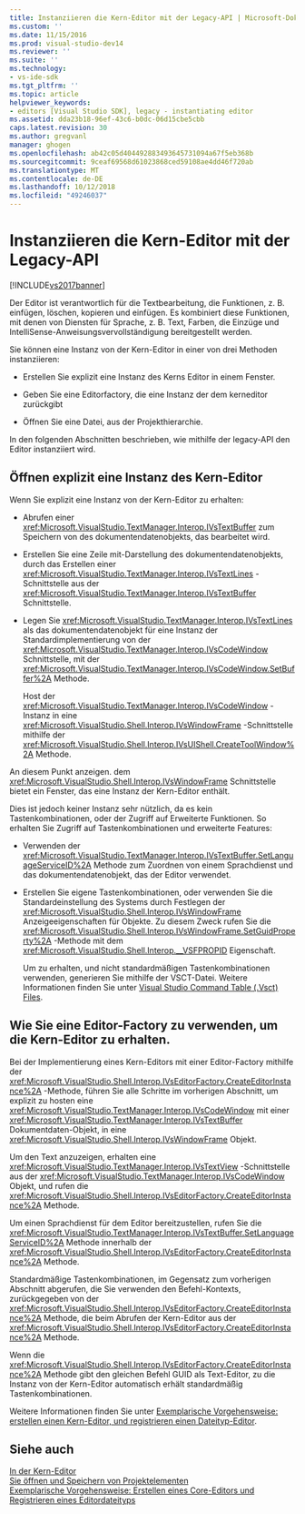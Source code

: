 ```yaml
---
title: Instanziieren die Kern-Editor mit der Legacy-API | Microsoft-Dokumentation
ms.custom: ''
ms.date: 11/15/2016
ms.prod: visual-studio-dev14
ms.reviewer: ''
ms.suite: ''
ms.technology:
- vs-ide-sdk
ms.tgt_pltfrm: ''
ms.topic: article
helpviewer_keywords:
- editors [Visual Studio SDK], legacy - instantiating editor
ms.assetid: dda23b18-96ef-43c6-b0dc-06d15cbe5cbb
caps.latest.revision: 30
ms.author: gregvanl
manager: ghogen
ms.openlocfilehash: ab42c05d404492883493645731094a67f5eb368b
ms.sourcegitcommit: 9ceaf69568d61023868ced59108ae4dd46f720ab
ms.translationtype: MT
ms.contentlocale: de-DE
ms.lasthandoff: 10/12/2018
ms.locfileid: "49246037"
---
```

# <a name="instantiating-the-core-editor-by-using-the-legacy-api"></a>Instanziieren die Kern-Editor mit der Legacy-API
[!INCLUDE[vs2017banner](../includes/vs2017banner.md)]

Der Editor ist verantwortlich für die Textbearbeitung, die Funktionen, z. B. einfügen, löschen, kopieren und einfügen. Es kombiniert diese Funktionen, mit denen von Diensten für Sprache, z. B. Text, Farben, die Einzüge und IntelliSense-Anweisungsvervollständigung bereitgestellt werden.  
  
 Sie können eine Instanz von der Kern-Editor in einer von drei Methoden instanziieren:  
  
-   Erstellen Sie explizit eine Instanz des Kerns Editor in einem Fenster.  
  
-   Geben Sie eine Editorfactory, die eine Instanz der dem kerneditor zurückgibt  
  
-   Öffnen Sie eine Datei, aus der Projekthierarchie.  
  
 In den folgenden Abschnitten beschrieben, wie mithilfe der legacy-API den Editor instanziiert wird.  
  
## <a name="explicitly-opening-a-core-editor-instance"></a>Öffnen explizit eine Instanz des Kern-Editor  
 Wenn Sie explizit eine Instanz von der Kern-Editor zu erhalten:  
  
-   Abrufen einer <xref:Microsoft.VisualStudio.TextManager.Interop.IVsTextBuffer> zum Speichern von des dokumentendatenobjekts, das bearbeitet wird.  
  
-   Erstellen Sie eine Zeile mit-Darstellung des dokumentendatenobjekts, durch das Erstellen einer <xref:Microsoft.VisualStudio.TextManager.Interop.IVsTextLines> -Schnittstelle aus der <xref:Microsoft.VisualStudio.TextManager.Interop.IVsTextBuffer> Schnittstelle.  
  
-   Legen Sie <xref:Microsoft.VisualStudio.TextManager.Interop.IVsTextLines> als das dokumentendatenobjekt für eine Instanz der Standardimplementierung von der <xref:Microsoft.VisualStudio.TextManager.Interop.IVsCodeWindow> Schnittstelle, mit der <xref:Microsoft.VisualStudio.TextManager.Interop.IVsCodeWindow.SetBuffer%2A> Methode.  
  
     Host der <xref:Microsoft.VisualStudio.TextManager.Interop.IVsCodeWindow> -Instanz in eine <xref:Microsoft.VisualStudio.Shell.Interop.IVsWindowFrame> -Schnittstelle mithilfe der <xref:Microsoft.VisualStudio.Shell.Interop.IVsUIShell.CreateToolWindow%2A> Methode.  
  
 An diesem Punkt anzeigen. dem <xref:Microsoft.VisualStudio.Shell.Interop.IVsWindowFrame> Schnittstelle bietet ein Fenster, das eine Instanz der Kern-Editor enthält.  
  
 Dies ist jedoch keiner Instanz sehr nützlich, da es kein Tastenkombinationen, oder der Zugriff auf Erweiterte Funktionen. So erhalten Sie Zugriff auf Tastenkombinationen und erweiterte Features:  
  
-   Verwenden der <xref:Microsoft.VisualStudio.TextManager.Interop.IVsTextBuffer.SetLanguageServiceID%2A> Methode zum Zuordnen von einem Sprachdienst und das dokumentendatenobjekt, das der Editor verwendet.  
  
-   Erstellen Sie eigene Tastenkombinationen, oder verwenden Sie die Standardeinstellung des Systems durch Festlegen der <xref:Microsoft.VisualStudio.Shell.Interop.IVsWindowFrame> Anzeigeeigenschaften für Objekte. Zu diesem Zweck rufen Sie die <xref:Microsoft.VisualStudio.Shell.Interop.IVsWindowFrame.SetGuidProperty%2A> -Methode mit dem <xref:Microsoft.VisualStudio.Shell.Interop.__VSFPROPID> Eigenschaft.  
  
     Um zu erhalten, und nicht standardmäßigen Tastenkombinationen verwenden, generieren Sie mithilfe der VSCT-Datei. Weitere Informationen finden Sie unter [Visual Studio Command Table (.Vsct) Files](../extensibility/internals/visual-studio-command-table-dot-vsct-files.md).  
  
## <a name="how-to-use-an-editor-factory-to-obtain-the-core-editor"></a>Wie Sie eine Editor-Factory zu verwenden, um die Kern-Editor zu erhalten.  
 Bei der Implementierung eines Kern-Editors mit einer Editor-Factory mithilfe der <xref:Microsoft.VisualStudio.Shell.Interop.IVsEditorFactory.CreateEditorInstance%2A> -Methode, führen Sie alle Schritte im vorherigen Abschnitt, um explizit zu hosten eine <xref:Microsoft.VisualStudio.TextManager.Interop.IVsCodeWindow> mit einer <xref:Microsoft.VisualStudio.TextManager.Interop.IVsTextBuffer> Dokumentdaten-Objekt, in eine <xref:Microsoft.VisualStudio.Shell.Interop.IVsWindowFrame> Objekt.  
  
 Um den Text anzuzeigen, erhalten eine <xref:Microsoft.VisualStudio.TextManager.Interop.IVsTextView> -Schnittstelle aus der <xref:Microsoft.VisualStudio.TextManager.Interop.IVsCodeWindow> Objekt, und rufen die <xref:Microsoft.VisualStudio.Shell.Interop.IVsEditorFactory.CreateEditorInstance%2A> Methode.  
  
 Um einen Sprachdienst für dem Editor bereitzustellen, rufen Sie die <xref:Microsoft.VisualStudio.TextManager.Interop.IVsTextBuffer.SetLanguageServiceID%2A> Methode innerhalb der <xref:Microsoft.VisualStudio.Shell.Interop.IVsEditorFactory.CreateEditorInstance%2A> Methode.  
  
 Standardmäßige Tastenkombinationen, im Gegensatz zum vorherigen Abschnitt abgerufen, die Sie verwenden den Befehl-Kontexts, zurückgegeben von der <xref:Microsoft.VisualStudio.Shell.Interop.IVsEditorFactory.CreateEditorInstance%2A> Methode, die beim Abrufen der Kern-Editor aus der <xref:Microsoft.VisualStudio.Shell.Interop.IVsEditorFactory.CreateEditorInstance%2A> Methode.  
  
 Wenn die <xref:Microsoft.VisualStudio.Shell.Interop.IVsEditorFactory.CreateEditorInstance%2A> Methode gibt den gleichen Befehl GUID als Text-Editor, zu die Instanz von der Kern-Editor automatisch erhält standardmäßig Tastenkombinationen.  
  
 Weitere Informationen finden Sie unter [Exemplarische Vorgehensweise: erstellen einen Kern-Editor, und registrieren einen Dateityp-Editor](../extensibility/walkthrough-creating-a-core-editor-and-registering-an-editor-file-type.md).  
  
## <a name="see-also"></a>Siehe auch  
 [In der Kern-Editor](../extensibility/inside-the-core-editor.md)   
 [Sie öffnen und Speichern von Projektelementen](../extensibility/internals/opening-and-saving-project-items.md)   
 [Exemplarische Vorgehensweise: Erstellen eines Core-Editors und Registrieren eines Editordateityps](../extensibility/walkthrough-creating-a-core-editor-and-registering-an-editor-file-type.md)

